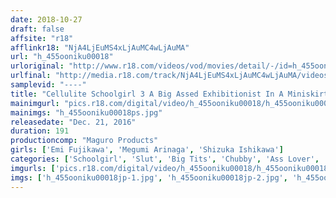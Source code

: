 ```yaml
---
date: 2018-10-27
draft: false
affsite: "r18"
afflinkr18: "NjA4LjEuMS4xLjAuMC4wLjAuMA"
url: "h_455ooniku00018"
urloriginal: "http://www.r18.com/videos/vod/movies/detail/-/id=h_455ooniku00018"
urlfinal: "http://media.r18.com/track/NjA4LjEuMS4xLjAuMC4wLjAuMA/videos/vod/movies/detail/-/id=h_455ooniku00018"
samplevid: "----"
title: "Cellulite Schoolgirl 3 A Big Assed Exhibitionist In A Miniskirt"
mainimgurl: "pics.r18.com/digital/video/h_455ooniku00018/h_455ooniku00018ps.jpg"
mainimgs: "h_455ooniku00018ps.jpg"
releasedate: "Dec. 21, 2016"
duration: 191
productioncomp: "Maguro Products"
girls: ['Emi Fujikawa', 'Megumi Arinaga', 'Shizuka Ishikawa']
categories: ['Schoolgirl', 'Slut', 'Big Tits', 'Chubby', 'Ass Lover', 'Over 4 Hours', 'Hi-Def']
imgurls: ['pics.r18.com/digital/video/h_455ooniku00018/h_455ooniku00018jp-1.jpg', 'pics.r18.com/digital/video/h_455ooniku00018/h_455ooniku00018jp-2.jpg', 'pics.r18.com/digital/video/h_455ooniku00018/h_455ooniku00018jp-3.jpg', 'pics.r18.com/digital/video/h_455ooniku00018/h_455ooniku00018jp-4.jpg', 'pics.r18.com/digital/video/h_455ooniku00018/h_455ooniku00018jp-5.jpg', 'pics.r18.com/digital/video/h_455ooniku00018/h_455ooniku00018jp-6.jpg', 'pics.r18.com/digital/video/h_455ooniku00018/h_455ooniku00018jp-7.jpg', 'pics.r18.com/digital/video/h_455ooniku00018/h_455ooniku00018jp-8.jpg', 'pics.r18.com/digital/video/h_455ooniku00018/h_455ooniku00018jp-9.jpg', 'pics.r18.com/digital/video/h_455ooniku00018/h_455ooniku00018jp-10.jpg', 'pics.r18.com/digital/video/h_455ooniku00018/h_455ooniku00018jp-11.jpg', 'pics.r18.com/digital/video/h_455ooniku00018/h_455ooniku00018jp-12.jpg', 'pics.r18.com/digital/video/h_455ooniku00018/h_455ooniku00018jp-13.jpg', 'pics.r18.com/digital/video/h_455ooniku00018/h_455ooniku00018jp-14.jpg', 'pics.r18.com/digital/video/h_455ooniku00018/h_455ooniku00018jp-15.jpg', 'pics.r18.com/digital/video/h_455ooniku00018/h_455ooniku00018jp-16.jpg', 'pics.r18.com/digital/video/h_455ooniku00018/h_455ooniku00018jp-17.jpg', 'pics.r18.com/digital/video/h_455ooniku00018/h_455ooniku00018jp-18.jpg', 'pics.r18.com/digital/video/h_455ooniku00018/h_455ooniku00018jp-19.jpg', 'pics.r18.com/digital/video/h_455ooniku00018/h_455ooniku00018jp-20.jpg']
imgs: ['h_455ooniku00018jp-1.jpg', 'h_455ooniku00018jp-2.jpg', 'h_455ooniku00018jp-3.jpg', 'h_455ooniku00018jp-4.jpg', 'h_455ooniku00018jp-5.jpg', 'h_455ooniku00018jp-6.jpg', 'h_455ooniku00018jp-7.jpg', 'h_455ooniku00018jp-8.jpg', 'h_455ooniku00018jp-9.jpg', 'h_455ooniku00018jp-10.jpg', 'h_455ooniku00018jp-11.jpg', 'h_455ooniku00018jp-12.jpg', 'h_455ooniku00018jp-13.jpg', 'h_455ooniku00018jp-14.jpg', 'h_455ooniku00018jp-15.jpg', 'h_455ooniku00018jp-16.jpg', 'h_455ooniku00018jp-17.jpg', 'h_455ooniku00018jp-18.jpg', 'h_455ooniku00018jp-19.jpg', 'h_455ooniku00018jp-20.jpg']
---
```

